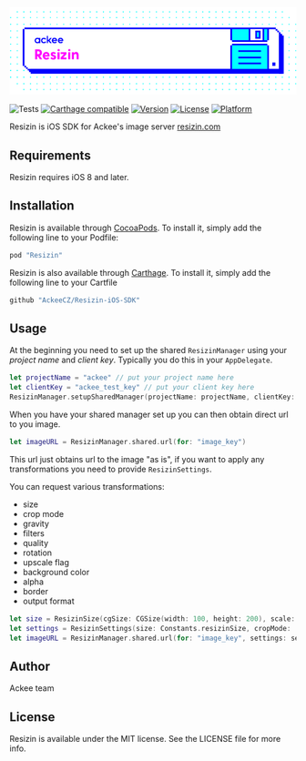 ![ackee|Resizin](Logo.png)

![Tests](https://github.com/AckeeCZ/Resizin-iOS-SDK/workflows/Tests/badge.svg)
[![Carthage compatible](https://img.shields.io/badge/Carthage-compatible-4BC51D.svg?style=flat)](https://github.com/Carthage/Carthage)
[![Version](https://img.shields.io/cocoapods/v/Resizin.svg?style=flat)](http://cocoapods.org/pods/Resizin)
[![License](https://img.shields.io/cocoapods/l/Resizin.svg?style=flat)](http://cocoapods.org/pods/Resizin)
[![Platform](https://img.shields.io/cocoapods/p/Resizin.svg?style=flat)](http://cocoapods.org/pods/Resizin)

Resizin is iOS SDK for Ackee's image server [resizin.com](https://resizin.com)

## Requirements

Resizin requires iOS 8 and later.

## Installation

Resizin is available through [CocoaPods](http://cocoapods.org). To install
it, simply add the following line to your Podfile:

```ruby
pod "Resizin"
```

Resizin is also available through [Carthage](https://github.com/Carthage/Carthage). To install it, simply add the following line to your Cartfile

```ruby
github "AckeeCZ/Resizin-iOS-SDK"
```

## Usage

At the beginning you need to set up the shared `ResizinManager` using your *project name* and *client key*. Typically you do this in your `AppDelegate`.

```swift
let projectName = "ackee" // put your project name here
let clientKey = "ackee_test_key" // put your client key here
ResizinManager.setupSharedManager(projectName: projectName, clientKey: clientKey)
```

When you have your shared manager set up you can then obtain direct url to you image.

```swift
let imageURL = ResizinManager.shared.url(for: "image_key")
```

This url just obtains url to the image "as is", if you want to apply any transformations you need to provide `ResizinSettings`.

You can request various transformations:
- size
- crop mode
- gravity
- filters
- quality
- rotation
- upscale flag
- background color
- alpha
- border
- output format

```swift
let size = ResizinSize(cgSize: CGSize(width: 100, height: 200), scale: Int(UIScreen.main.scale))
let settings = ResizinSettings(size: Constants.resizinSize, cropMode: .fill)
let imageURL = ResizinManager.shared.url(for: "image_key", settings: settings)
```

## Author

Ackee team

## License

Resizin is available under the MIT license. See the LICENSE file for more info.
